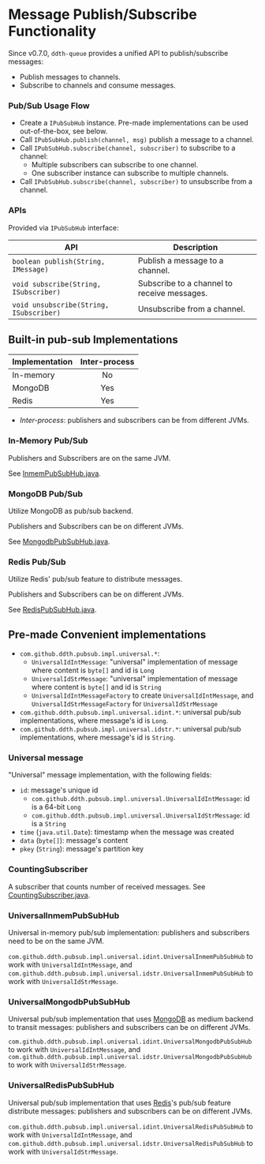 # Message Publish/Subscribe Functionality

Since v0.7.0, `ddth-queue` provides a unified API to publish/subscribe messages:

- Publish messages to channels.
- Subscribe to channels and consume messages.


### Pub/Sub Usage Flow

- Create a `IPubSubHub` instance. Pre-made implementations can be used out-of-the-box, see below.
- Call `IPubSubHub.publish(channel, msg)` publish a message to a channel.
- Call `IPubSubHub.subscribe(channel, subscriber)` to subscribe to a channel:
  - Multiple subscribers can subscribe to one channel.
  - One subscriber instance can subscribe to multiple channels.
- Call `IPubSubHub.subscribe(channel, subscriber)` to unsubscribe from a channel.


### APIs

Provided via `IPubSubHub` interface:

| API                                               | Description |
|---------------------------------------------------|-------------|
|`boolean publish(String, IMessage)`                | Publish a message to a channel. |
|`void subscribe(String, ISubscriber)`              | Subscribe to a channel to receive messages. |
|`void unsubscribe(String, ISubscriber)`            | Unsubscribe from a channel. |


## Built-in pub-sub Implementations

| Implementation | Inter-process |
|----------------|:-------------:|
| In-memory      | No            |
| MongoDB        | Yes           |
| Redis          | Yes           |

- *Inter-process*: publishers and subscribers can be from different JVMs.


### In-Memory Pub/Sub

Publishers and Subscribers are on the same JVM.

See [InmemPubSubHub.java](ddth-queue-core/src/main/java/com/github/ddth/pubsub/impl/InmemPubSubHub.java).

### MongoDB Pub/Sub

Utilize MongoDB as pub/sub backend.

Publishers and Subscribers can be on different JVMs.

See [MongodbPubSubHub.java](ddth-queue-core/src/main/java/com/github/ddth/pubsub/impl/MongodbPubSubHub.java).

### Redis Pub/Sub

Utilize Redis' pub/sub feature to distribute messages.

Publishers and Subscribers can be on different JVMs.

See [RedisPubSubHub.java](ddth-queue-core/src/main/java/com/github/ddth/pubsub/impl/RedisPubSubHub.java).


## Pre-made Convenient implementations

- `com.github.ddth.pubsub.impl.universal.*`:
  - `UniversalIdIntMessage`: "universal" implementation of message where content is `byte[]` and id is `Long`
  - `UniversalIdStrMessage`: "universal" implementation of message where content is `byte[]` and id is `String`
  - `UniversalIdIntMessageFactory` to create `UniversalIdIntMessage`, and `UniversalIdStrMessageFactory` for `UniversalIdStrMessage`
- `com.github.ddth.pubsub.impl.universal.idint.*`: universal pub/sub implementations, where message's id is `Long`.
- `com.github.ddth.pubsub.impl.universal.idstr.*`: universal pub/sub implementations, where message's id is `String`.

### Universal message

"Universal" message implementation, with the following fields:

- `id`: message's unique id
  - `com.github.ddth.pubsub.impl.universal.UniversalIdIntMessage`: id is a 64-bit `Long`
  - `com.github.ddth.pubsub.impl.universal.UniversalIdStrMessage`: id is a `String`
- `time` (`java.util.Date`): timestamp when the message was created
- `data` (`byte[]`): message's content
- `pkey` (`String`): message's partition key

### CountingSubscriber

A subscriber that counts number of received messages. See [CountingSubscriber.java](ddth-queue-core/src/main/java/com/github/ddth/pubsub/impl/CountingSubscriber.java).

### UniversalInmemPubSubHub

Universal in-memory pub/sub implementation: publishers and subscribers need to be on the same JVM.

`com.github.ddth.pubsub.impl.universal.idint.UniversalInmemPubSubHub` to work with `UniversalIdIntMessage`,
and `com.github.ddth.pubsub.impl.universal.idstr.UniversalInmemPubSubHub` to work with `UniversalIdStrMessage`.

### UniversalMongodbPubSubHub

Universal pub/sub implementation that uses [MongoDB](https://www.mongodb.com) as medium backend to transit messages: publishers and subscribers can be on different JVMs.

`com.github.ddth.pubsub.impl.universal.idint.UniversalMongodbPubSubHub` to work with `UniversalIdIntMessage`,
and `com.github.ddth.pubsub.impl.universal.idstr.UniversalMongodbPubSubHub` to work with `UniversalIdStrMessage`.

### UniversalRedisPubSubHub

Universal pub/sub implementation that uses [Redis](http://redis.io)'s pub/sub feature distribute messages: publishers and subscribers can be on different JVMs.

`com.github.ddth.pubsub.impl.universal.idint.UniversalRedisPubSubHub` to work with `UniversalIdIntMessage`,
and `com.github.ddth.pubsub.impl.universal.idstr.UniversalRedisPubSubHub` to work with `UniversalIdStrMessage`.
